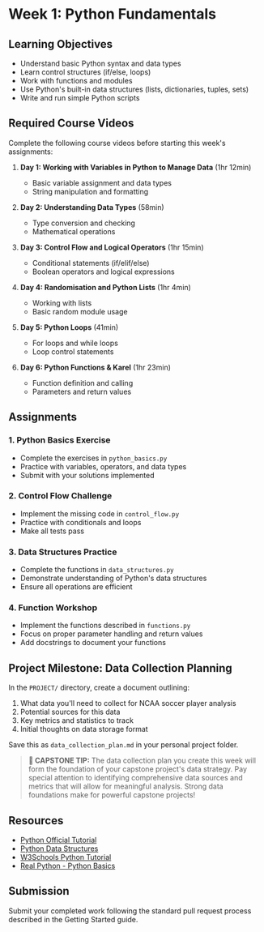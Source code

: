# Week 1: Python Fundamentals

## Learning Objectives
- Understand basic Python syntax and data types
- Learn control structures (if/else, loops)
- Work with functions and modules
- Use Python's built-in data structures (lists, dictionaries, tuples, sets)
- Write and run simple Python scripts

## Required Course Videos
Complete the following course videos before starting this week's assignments:

1. **Day 1: Working with Variables in Python to Manage Data** (1hr 12min)
   - Basic variable assignment and data types
   - String manipulation and formatting

2. **Day 2: Understanding Data Types** (58min)
   - Type conversion and checking
   - Mathematical operations

3. **Day 3: Control Flow and Logical Operators** (1hr 15min)
   - Conditional statements (if/elif/else)
   - Boolean operators and logical expressions

4. **Day 4: Randomisation and Python Lists** (1hr 4min)
   - Working with lists
   - Basic random module usage

5. **Day 5: Python Loops** (41min)
   - For loops and while loops
   - Loop control statements

6. **Day 6: Python Functions & Karel** (1hr 23min)
   - Function definition and calling
   - Parameters and return values

## Assignments

### 1. Python Basics Exercise
- Complete the exercises in `python_basics.py`
- Practice with variables, operators, and data types
- Submit with your solutions implemented

### 2. Control Flow Challenge
- Implement the missing code in `control_flow.py`
- Practice with conditionals and loops
- Make all tests pass

### 3. Data Structures Practice
- Complete the functions in `data_structures.py`
- Demonstrate understanding of Python's data structures
- Ensure all operations are efficient

### 4. Function Workshop
- Implement the functions described in `functions.py`
- Focus on proper parameter handling and return values
- Add docstrings to document your functions

## Project Milestone: Data Collection Planning

In the `PROJECT/` directory, create a document outlining:
1. What data you'll need to collect for NCAA soccer player analysis
2. Potential sources for this data
3. Key metrics and statistics to track
4. Initial thoughts on data storage format

Save this as `data_collection_plan.md` in your personal project folder.

> **🌟 CAPSTONE TIP:** The data collection plan you create this week will form the foundation of your capstone project's data strategy. Pay special attention to identifying comprehensive data sources and metrics that will allow for meaningful analysis. Strong data foundations make for powerful capstone projects!

## Resources
- [Python Official Tutorial](https://docs.python.org/3/tutorial/)
- [Python Data Structures](https://docs.python.org/3/tutorial/datastructures.html)
- [W3Schools Python Tutorial](https://www.w3schools.com/python/)
- [Real Python - Python Basics](https://realpython.com/python-basics/)

## Submission
Submit your completed work following the standard pull request process described in the Getting Started guide.